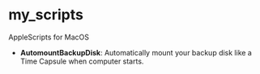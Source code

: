 my_scripts
==========

AppleScripts for MacOS

* <b>AutomountBackupDisk</b>: Automatically mount your backup disk like a Time Capsule when computer starts.
